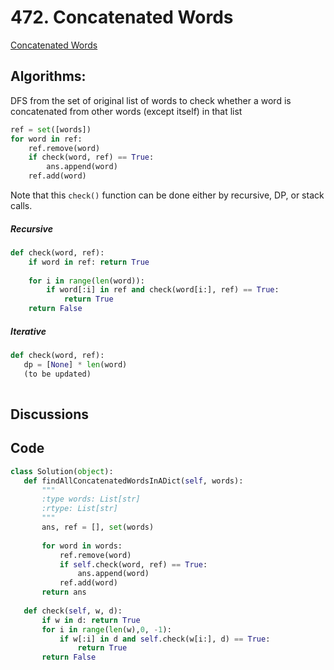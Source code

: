# 472. Concatenated Words
[Concatenated Words](https://leetcode.com/problems/concatenated-words/)   

## Algorithms:
DFS from the set of original list of words to check whether a word is concatenated from other words (except itself) in that list 

```python
ref = set([words])
for word in ref:
    ref.remove(word)
    if check(word, ref) == True:
        ans.append(word)
    ref.add(word)   
```

Note that this `check()` function can be done either by recursive, DP, or stack calls.

##### Recursive
```python
def check(word, ref):
    if word in ref: return True
    
    for i in range(len(word)):
        if word[:i] in ref and check(word[i:], ref) == True:
            return True
    return False
 ```
 
 
 ##### Iterative
 ```python
 def check(word, ref):
    dp = [None] * len(word)
    (to be updated)
       
 ```
 
 
 ## Discussions
 
 
 
 ## Code
 
 ```python
 class Solution(object):
    def findAllConcatenatedWordsInADict(self, words):
        """
        :type words: List[str]
        :rtype: List[str]
        """
        ans, ref = [], set(words)
        
        for word in words:
            ref.remove(word)
            if self.check(word, ref) == True:
                ans.append(word)
            ref.add(word)
        return ans
    
    def check(self, w, d):
        if w in d: return True
        for i in range(len(w),0, -1):
            if w[:i] in d and self.check(w[i:], d) == True:
                return True
        return False
 ```
